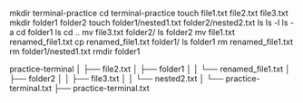 mkdir terminal-practice
cd terminal-practice
touch file1.txt file2.txt file3.txt
mkdir folder1 folder2
touch folder1/nested1.txt folder2/nested2.txt
ls
ls -l
ls -a
cd folder1
ls
cd ..
mv file3.txt folder2/
ls folder2
mv file1.txt renamed_file1.txt
cp renamed_file1.txt folder1/
ls folder1
rm renamed_file1.txt
rm folder1/nested1.txt
rmdir folder1

practice-terminal
│   ├── file2.txt
│   ├── folder1
│   │   └── renamed_file1.txt
│   ├── folder2
│   │   ├── file3.txt
│   │   └── nested2.txt
│   └── practice-terminal.txt
├── practice-terminal.txt

